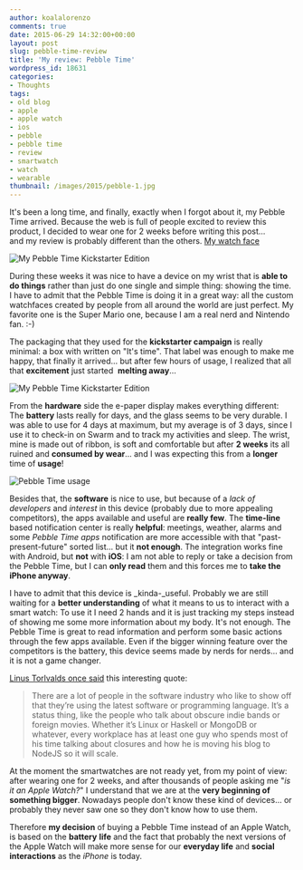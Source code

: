 ```yaml
---
author: koalalorenzo
comments: true
date: 2015-06-29 14:32:00+00:00
layout: post
slug: pebble-time-review
title: 'My review: Pebble Time'
wordpress_id: 18631
categories:
- Thoughts
tags:
- old blog
- apple
- apple watch
- ios
- pebble
- pebble time
- review
- smartwatch
- watch
- wearable
thumbnail: /images/2015/pebble-1.jpg
---
```


It's been a long time, and finally, exactly when I forgot about it, my Pebble Time arrived. Because the web is full of people excited to review this product, I decided to wear one for 2 weeks before writing this post... and my review is probably different than the others. <!--more--> [My watch face](https://instagram.com/p/38ctSdPeIX/?taken-by=koalalorenzo)


![My Pebble Time Kickstarter Edition](/images/2015/pebble-2.jpg)

During these weeks it was nice to have a device on my wrist that is **able to do things** rather than just do one single and simple thing: showing the time. I have to admit that the Pebble Time is doing it in a great way: all the custom watchfaces created by people from all around the world are just perfect. My favorite one is the Super Mario one, because I am a real nerd and Nintendo fan. :-)

The packaging that they used for the **kickstarter campaign** is really minimal: a box with written on "It's time". That label was enough to make me happy, that finally it arrived... but after few hours of usage, I realized that all that **excitement** just started  **melting away**...




![My Pebble Time Kickstarter Edition](/images/2015/pebble-1.jpg)

From the **hardware** side the e-paper display makes everything different: The **battery** lasts really for days, and the glass seems to be very durable. I was able to use for 4 days at maximum, but my average is of 3 days, since I use it to check-in on Swarm and to track my activities and sleep. The wrist, mine is made out of ribbon, is soft and comfortable but after **2 weeks** its all ruined and **consumed by wear**... and I was expecting this from a **longer** time of **usage**!

![Pebble Time usage](/images/2015/pebble-3.jpg)

Besides that, the **software** is nice to use, but because of a _lack of developers_ and _interest_ in this device (probably due to more appealing competitors), the apps available and useful are **really few**. The **time-line** based notification center is really **helpful**: meetings, weather, alarms and some _Pebble Time apps_ notification are more accessible with that "past-present-future" sorted list... but it **not enough**. The integration works fine with Android, but **not** with **iOS**: I am not able to reply or take a decision from the Pebble Time, but I can **only read** them and this forces me to **take the iPhone anyway**.

I have to admit that this device is _kinda-_useful. Probably we are still waiting for a **better understanding** of what it means to us to interact with a smart watch: To use it I need 2 hands and it is just tracking my steps instead of showing me some more information about my body. It's not enough. The Pebble Time is great to read information and perform some basic actions through the few apps available. Even if the bigger winning feature over the competitors is the battery, this device seems made by nerds for nerds... and it is not a game changer.

[Linus Torlvalds once said](http://typicalprogrammer.com/linus-torvalds-goes-off-on-linux-and-git/) this interesting quote:

> There are a lot of people in the software industry who like to show off that they’re using the latest software or programming language. It’s a status thing, like the people who talk about obscure indie bands or foreign movies. Whether it’s Linux or Haskell or MongoDB or whatever, every workplace has at least one guy who spends most of his time talking about closures and how he is moving his blog to NodeJS so it will scale.

At the moment the smartwatches are not ready yet, from my point of view: after wearing one for 2 weeks, and after thousands of people asking me "_is it an Apple Watch?_" I understand that we are at the **very beginning of something bigger**. Nowadays people don't know these kind of devices... or probably they never saw one so they don't know how to use them.

Therefore **my decision** of buying a Pebble Time instead of an Apple Watch, is based on the **battery** **life** and the fact that probably the next versions of the Apple Watch will make more sense for our **everyday life** and **social interactions** as the _iPhone_ is today.
